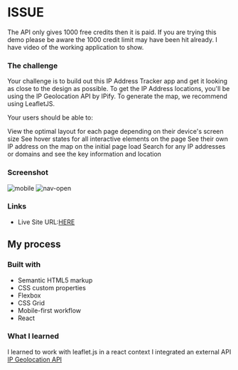 # ISSUE
The API only gives 1000 free credits then it is paid. If you are trying this demo please be aware the 1000 credit limit may have been hit already. I have video of the working application to show. 
### The challenge
Your challenge is to build out this IP Address Tracker app and get it looking as close to the design as possible. To get the IP Address locations, you'll be using the IP Geolocation API by IPify. To generate the map, we recommend using LeafletJS.


Your users should be able to:

View the optimal layout for each page depending on their device's screen size
See hover states for all interactive elements on the page
See their own IP address on the map on the initial page load
Search for any IP addresses or domains and see the key information and location

### Screenshot
![mobile](https://i.ibb.co/DKXJsvX/news-mobile.png)
![nav-open](https://i.ibb.co/ZLzd3mc/news-nav-open.png)
### Links
- Live Site URL:[HERE](https://rococo-khapse-a09639.netlify.app/)

## My process

### Built with

- Semantic HTML5 markup
- CSS custom properties
- Flexbox
- CSS Grid
- Mobile-first workflow
- React

### What I learned
I learned to work with leaflet.js in a react context
I integrated an external API [IP Geolocation API](https://geo.ipify.org/)



